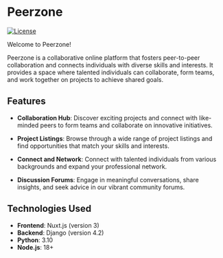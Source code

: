 # Peerzone

[![License](https://img.shields.io/badge/License-MIT-blue.svg)](https://opensource.org/licenses/MIT)

Welcome to Peerzone! 

Peerzone is a collaborative online platform that fosters peer-to-peer collaboration and connects individuals with diverse skills and interests. It provides a space where talented individuals can collaborate, form teams, and work together on projects to achieve shared goals.

## Features

- **Collaboration Hub**: Discover exciting projects and connect with like-minded peers to form teams and collaborate on innovative initiatives.

- **Project Listings**: Browse through a wide range of project listings and find opportunities that match your skills and interests.

- **Connect and Network**: Connect with talented individuals from various backgrounds and expand your professional network.

- **Discussion Forums**: Engage in meaningful conversations, share insights, and seek advice in our vibrant community forums.

## Technologies Used

- **Frontend**: Nuxt.js (version 3)
- **Backend**: Django (version 4.2)
- **Python**: 3.10
- **Node.js**: 18+
